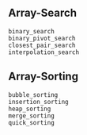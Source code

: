 ## Array-Search

```@docs
binary_search
binary_pivot_search
closest_pair_search
interpolation_search
```

## Array-Sorting

```@docs
bubble_sorting
insertion_sorting
heap_sorting
merge_sorting
quick_sorting
```
